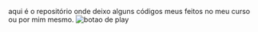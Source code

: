 aqui é o repositório onde deixo alguns códigos meus feitos no meu curso ou por mim mesmo.
![botao de play](../imagem/play.jpg)
